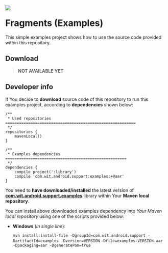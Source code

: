 <a href="http://www.android.com/">
<img align="left" src="http://github.wolf-itechnologies.com/images/wit/android/global/icons/wit_ic_android_examples_100.png" />
</a>

Fragments (Examples)
===============

This simple examples project shows how to use the source code provided within this repository.

## Download ##
> **NOT AVAILABLE YET**
<!--<a href="https://play.google.com/store/apps/details?id=com.wit.android.PACKAGE_NAME">
  <img alt="Get it on Google Play" src="https://developer.android.com/images/brand/en_generic_rgb_wo_45.png" />
</a>-->

## Developer info ##

If You decide to **download** source code of this repository to run this examples project, according to **dependencies** shown below:

	/**
	 * Used repositories =========================================================
	 */
	repositories {
	    mavenLocal()
	}
	
	/**
	 * Examples dependencies =====================================================
	 */
	dependencies {
	    compile project(':library')
        compile 'com.wit.android.support:examples:+@aar'
	}

You need to **have downloaded/installed** the latest version of [**com.wit.android.support.examples**](https://github.com/Wolf-ITechnologies/maven_android_repository/tree/master/support/examples "Go to download page") library within Your **Maven local repository**.

You can install above downloaded examples dependency into _Your Maven local repository_ using one of the scripts provided below:

* <b>Windows</b> (<i>in single line</i>):

	``mvn install:install-file -DgroupId=com.wit.android.support -DartifactId=examples -Dversion=VERSION``
	``-Dfile=examples-VERSION.aar -Dpackaging=aar -DgeneratePom=true``